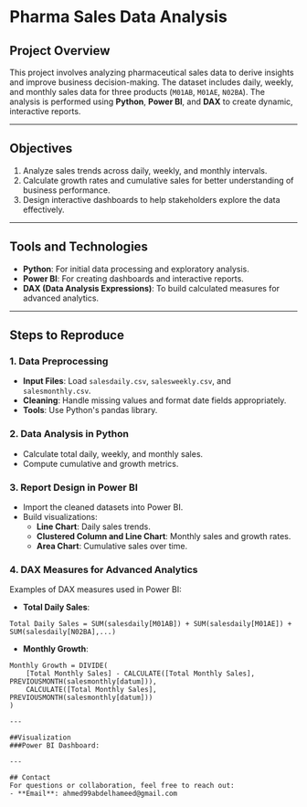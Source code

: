 # Pharma Sales Data Analysis

## Project Overview
This project involves analyzing pharmaceutical sales data to derive insights and improve business decision-making. The dataset includes daily, weekly, and monthly sales data for three products (`M01AB`, `M01AE`, `N02BA`). The analysis is performed using **Python**, **Power BI**, and **DAX** to create dynamic, interactive reports.

---

## Objectives
1. Analyze sales trends across daily, weekly, and monthly intervals.
2. Calculate growth rates and cumulative sales for better understanding of business performance.
3. Design interactive dashboards to help stakeholders explore the data effectively.

---

## Tools and Technologies
- **Python**: For initial data processing and exploratory analysis.
- **Power BI**: For creating dashboards and interactive reports.
- **DAX (Data Analysis Expressions)**: To build calculated measures for advanced analytics.

---

## Steps to Reproduce

### 1. Data Preprocessing
- **Input Files**: Load `salesdaily.csv`, `salesweekly.csv`, and `salesmonthly.csv`.
- **Cleaning**: Handle missing values and format date fields appropriately.
- **Tools**: Use Python's pandas library.

### 2. Data Analysis in Python
- Calculate total daily, weekly, and monthly sales.
- Compute cumulative and growth metrics.

### 3. Report Design in Power BI
- Import the cleaned datasets into Power BI.
- Build visualizations:
  - **Line Chart**: Daily sales trends.
  - **Clustered Column and Line Chart**: Monthly sales and growth rates.
  - **Area Chart**: Cumulative sales over time.

### 4. DAX Measures for Advanced Analytics
Examples of DAX measures used in Power BI:
- **Total Daily Sales**:
```DAX
Total Daily Sales = SUM(salesdaily[M01AB]) + SUM(salesdaily[M01AE]) + SUM(salesdaily[N02BA],...)
```
- **Monthly Growth**:
```DAX
Monthly Growth = DIVIDE(
    [Total Monthly Sales] - CALCULATE([Total Monthly Sales], PREVIOUSMONTH(salesmonthly[datum])),
    CALCULATE([Total Monthly Sales], PREVIOUSMONTH(salesmonthly[datum]))
)

---

##Visualization
###Power BI Dashboard:

---

## Contact
For questions or collaboration, feel free to reach out:
- **Email**: ahmed99abdelhameed@gmail.com
